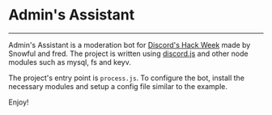 # Admin's Assistant
---

Admin's Assistant is a moderation bot for [Discord's Hack Week](https://discordapp.com/invite/hackweek) made by Snowful and fred.
The project is written using [discord.js](https://discord.js.org/#/) and other node modules such as mysql, fs and keyv.

The project's entry point is `process.js`. To configure the bot, install the necessary modules and setup a config file similar to the example.

Enjoy!